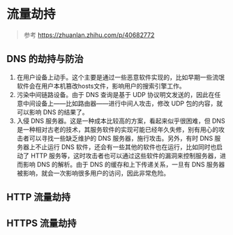 
# 流量劫持
>参考 https://zhuanlan.zhihu.com/p/40682772

## DNS 的劫持与防治

1. 在用户设备上动手。这个主要是通过一些恶意软件实现的，比如早期一些流氓软件会在用户本机篡改hosts文件，影响用户的搜索引擎工作。
2. 污染中间链路设备。由于 DNS 查询是基于 UDP 协议明文发送的，因此在任意中间设备上——比如路由器——进行中间人攻击，修改 UDP 包的内容，就可以影响 DNS 的结果了。
3. 入侵 DNS 服务器。这是一种成本比较高的方案，看起来似乎很困难，但 DNS 是一种相对古老的技术，其服务软件的实现可能已经年久失修，别有用心的攻击者可以寻找一些缺乏维护的 DNS 服务器，施行攻击。另外，有时 DNS 服务器上不止运行 DNS 软件，还会有一些其他的软件也在运行，比如同时也启动了 HTTP 服务等，这时攻击者也可以通过这些软件的漏洞来控制服务器，进而影响 DNS 的解析。由于 DNS 的缓存和上下传递关系，一旦有 DNS 服务器被影响，就会一次影响很多用户的访问，因此非常危险。

## HTTP 流量劫持

## HTTPS 流量劫持
